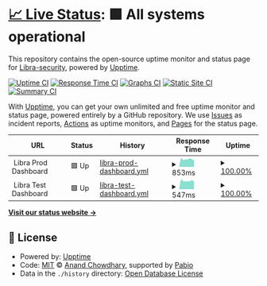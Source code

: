 # [📈 Live Status](https://Libra-security.github.io/upptime): <!--live status--> **🟩 All systems operational**

This repository contains the open-source uptime monitor and status page for [Libra-security](https://Libra-security.github.io/upptime), powered by [Upptime](https://github.com/upptime/upptime).

[![Uptime CI](https://github.com/Libra-security/upptime/workflows/Uptime%20CI/badge.svg)](https://github.com/Libra-security/upptime/actions?query=workflow%3A%22Uptime+CI%22)
[![Response Time CI](https://github.com/Libra-security/upptime/workflows/Response%20Time%20CI/badge.svg)](https://github.com/Libra-security/upptime/actions?query=workflow%3A%22Response+Time+CI%22)
[![Graphs CI](https://github.com/Libra-security/upptime/workflows/Graphs%20CI/badge.svg)](https://github.com/Libra-security/upptime/actions?query=workflow%3A%22Graphs+CI%22)
[![Static Site CI](https://github.com/Libra-security/upptime/workflows/Static%20Site%20CI/badge.svg)](https://github.com/Libra-security/upptime/actions?query=workflow%3A%22Static+Site+CI%22)
[![Summary CI](https://github.com/Libra-security/upptime/workflows/Summary%20CI/badge.svg)](https://github.com/Libra-security/upptime/actions?query=workflow%3A%22Summary+CI%22)

With [Upptime](https://upptime.js.org), you can get your own unlimited and free uptime monitor and status page, powered entirely by a GitHub repository. We use [Issues](https://github.com/Libra-security/upptime/issues) as incident reports, [Actions](https://github.com/Libra-security/upptime/actions) as uptime monitors, and [Pages](https://Libra-security.github.io/upptime) for the status page.

<!--start: status pages-->
<!-- This summary is generated by Upptime (https://github.com/upptime/upptime) -->
<!-- Do not edit this manually, your changes will be overwritten -->
<!-- prettier-ignore -->
| URL | Status | History | Response Time | Uptime |
| --- | ------ | ------- | ------------- | ------ |
| <img alt="" src="https://icons.duckduckgo.com/ip3/null.ico" height="13"> Libra Prod Dashboard | 🟩 Up | [libra-prod-dashboard.yml](https://github.com/Libra-security/upptime/commits/HEAD/history/libra-prod-dashboard.yml) | <details><summary><img alt="Response time graph" src="./graphs/libra-prod-dashboard/response-time-week.png" height="20"> 853ms</summary><br><a href="https://Libra-security.github.io/upptime/history/libra-prod-dashboard"><img alt="Response time 615" src="https://img.shields.io/endpoint?url=https%3A%2F%2Fraw.githubusercontent.com%2FLibra-security%2Fupptime%2FHEAD%2Fapi%2Flibra-prod-dashboard%2Fresponse-time.json"></a><br><a href="https://Libra-security.github.io/upptime/history/libra-prod-dashboard"><img alt="24-hour response time 718" src="https://img.shields.io/endpoint?url=https%3A%2F%2Fraw.githubusercontent.com%2FLibra-security%2Fupptime%2FHEAD%2Fapi%2Flibra-prod-dashboard%2Fresponse-time-day.json"></a><br><a href="https://Libra-security.github.io/upptime/history/libra-prod-dashboard"><img alt="7-day response time 853" src="https://img.shields.io/endpoint?url=https%3A%2F%2Fraw.githubusercontent.com%2FLibra-security%2Fupptime%2FHEAD%2Fapi%2Flibra-prod-dashboard%2Fresponse-time-week.json"></a><br><a href="https://Libra-security.github.io/upptime/history/libra-prod-dashboard"><img alt="30-day response time 615" src="https://img.shields.io/endpoint?url=https%3A%2F%2Fraw.githubusercontent.com%2FLibra-security%2Fupptime%2FHEAD%2Fapi%2Flibra-prod-dashboard%2Fresponse-time-month.json"></a><br><a href="https://Libra-security.github.io/upptime/history/libra-prod-dashboard"><img alt="1-year response time 615" src="https://img.shields.io/endpoint?url=https%3A%2F%2Fraw.githubusercontent.com%2FLibra-security%2Fupptime%2FHEAD%2Fapi%2Flibra-prod-dashboard%2Fresponse-time-year.json"></a></details> | <details><summary><a href="https://Libra-security.github.io/upptime/history/libra-prod-dashboard">100.00%</a></summary><a href="https://Libra-security.github.io/upptime/history/libra-prod-dashboard"><img alt="All-time uptime 100.00%" src="https://img.shields.io/endpoint?url=https%3A%2F%2Fraw.githubusercontent.com%2FLibra-security%2Fupptime%2FHEAD%2Fapi%2Flibra-prod-dashboard%2Fuptime.json"></a><br><a href="https://Libra-security.github.io/upptime/history/libra-prod-dashboard"><img alt="24-hour uptime 100.00%" src="https://img.shields.io/endpoint?url=https%3A%2F%2Fraw.githubusercontent.com%2FLibra-security%2Fupptime%2FHEAD%2Fapi%2Flibra-prod-dashboard%2Fuptime-day.json"></a><br><a href="https://Libra-security.github.io/upptime/history/libra-prod-dashboard"><img alt="7-day uptime 100.00%" src="https://img.shields.io/endpoint?url=https%3A%2F%2Fraw.githubusercontent.com%2FLibra-security%2Fupptime%2FHEAD%2Fapi%2Flibra-prod-dashboard%2Fuptime-week.json"></a><br><a href="https://Libra-security.github.io/upptime/history/libra-prod-dashboard"><img alt="30-day uptime 100.00%" src="https://img.shields.io/endpoint?url=https%3A%2F%2Fraw.githubusercontent.com%2FLibra-security%2Fupptime%2FHEAD%2Fapi%2Flibra-prod-dashboard%2Fuptime-month.json"></a><br><a href="https://Libra-security.github.io/upptime/history/libra-prod-dashboard"><img alt="1-year uptime 100.00%" src="https://img.shields.io/endpoint?url=https%3A%2F%2Fraw.githubusercontent.com%2FLibra-security%2Fupptime%2FHEAD%2Fapi%2Flibra-prod-dashboard%2Fuptime-year.json"></a></details>
| <img alt="" src="https://icons.duckduckgo.com/ip3/null.ico" height="13"> Libra Test Dashboard | 🟩 Up | [libra-test-dashboard.yml](https://github.com/Libra-security/upptime/commits/HEAD/history/libra-test-dashboard.yml) | <details><summary><img alt="Response time graph" src="./graphs/libra-test-dashboard/response-time-week.png" height="20"> 547ms</summary><br><a href="https://Libra-security.github.io/upptime/history/libra-test-dashboard"><img alt="Response time 502" src="https://img.shields.io/endpoint?url=https%3A%2F%2Fraw.githubusercontent.com%2FLibra-security%2Fupptime%2FHEAD%2Fapi%2Flibra-test-dashboard%2Fresponse-time.json"></a><br><a href="https://Libra-security.github.io/upptime/history/libra-test-dashboard"><img alt="24-hour response time 503" src="https://img.shields.io/endpoint?url=https%3A%2F%2Fraw.githubusercontent.com%2FLibra-security%2Fupptime%2FHEAD%2Fapi%2Flibra-test-dashboard%2Fresponse-time-day.json"></a><br><a href="https://Libra-security.github.io/upptime/history/libra-test-dashboard"><img alt="7-day response time 547" src="https://img.shields.io/endpoint?url=https%3A%2F%2Fraw.githubusercontent.com%2FLibra-security%2Fupptime%2FHEAD%2Fapi%2Flibra-test-dashboard%2Fresponse-time-week.json"></a><br><a href="https://Libra-security.github.io/upptime/history/libra-test-dashboard"><img alt="30-day response time 502" src="https://img.shields.io/endpoint?url=https%3A%2F%2Fraw.githubusercontent.com%2FLibra-security%2Fupptime%2FHEAD%2Fapi%2Flibra-test-dashboard%2Fresponse-time-month.json"></a><br><a href="https://Libra-security.github.io/upptime/history/libra-test-dashboard"><img alt="1-year response time 502" src="https://img.shields.io/endpoint?url=https%3A%2F%2Fraw.githubusercontent.com%2FLibra-security%2Fupptime%2FHEAD%2Fapi%2Flibra-test-dashboard%2Fresponse-time-year.json"></a></details> | <details><summary><a href="https://Libra-security.github.io/upptime/history/libra-test-dashboard">100.00%</a></summary><a href="https://Libra-security.github.io/upptime/history/libra-test-dashboard"><img alt="All-time uptime 99.96%" src="https://img.shields.io/endpoint?url=https%3A%2F%2Fraw.githubusercontent.com%2FLibra-security%2Fupptime%2FHEAD%2Fapi%2Flibra-test-dashboard%2Fuptime.json"></a><br><a href="https://Libra-security.github.io/upptime/history/libra-test-dashboard"><img alt="24-hour uptime 100.00%" src="https://img.shields.io/endpoint?url=https%3A%2F%2Fraw.githubusercontent.com%2FLibra-security%2Fupptime%2FHEAD%2Fapi%2Flibra-test-dashboard%2Fuptime-day.json"></a><br><a href="https://Libra-security.github.io/upptime/history/libra-test-dashboard"><img alt="7-day uptime 100.00%" src="https://img.shields.io/endpoint?url=https%3A%2F%2Fraw.githubusercontent.com%2FLibra-security%2Fupptime%2FHEAD%2Fapi%2Flibra-test-dashboard%2Fuptime-week.json"></a><br><a href="https://Libra-security.github.io/upptime/history/libra-test-dashboard"><img alt="30-day uptime 99.96%" src="https://img.shields.io/endpoint?url=https%3A%2F%2Fraw.githubusercontent.com%2FLibra-security%2Fupptime%2FHEAD%2Fapi%2Flibra-test-dashboard%2Fuptime-month.json"></a><br><a href="https://Libra-security.github.io/upptime/history/libra-test-dashboard"><img alt="1-year uptime 99.96%" src="https://img.shields.io/endpoint?url=https%3A%2F%2Fraw.githubusercontent.com%2FLibra-security%2Fupptime%2FHEAD%2Fapi%2Flibra-test-dashboard%2Fuptime-year.json"></a></details>

<!--end: status pages-->

[**Visit our status website →**](https://Libra-security.github.io/upptime)

## 📄 License

- Powered by: [Upptime](https://github.com/upptime/upptime)
- Code: [MIT](./LICENSE) © [Anand Chowdhary](https://anandchowdhary.com), supported by [Pabio](https://pabio.com)
- Data in the `./history` directory: [Open Database License](https://opendatacommons.org/licenses/odbl/1-0/)
